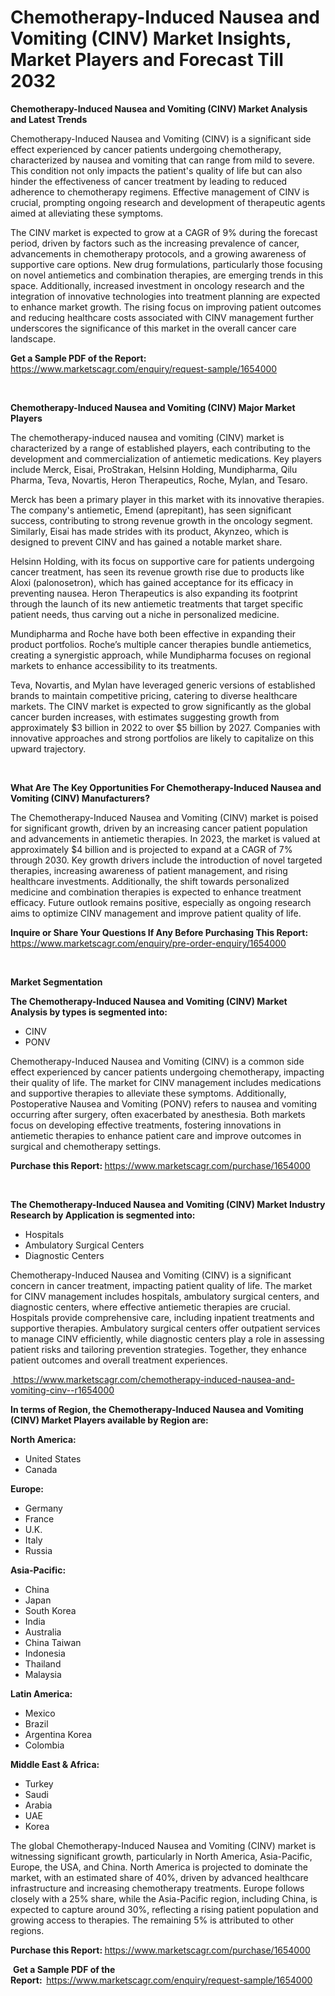 <p><h1>Chemotherapy-Induced Nausea and Vomiting (CINV) Market Insights, Market Players and Forecast Till 2032</h1></p><p><strong>Chemotherapy-Induced Nausea and Vomiting (CINV) Market Analysis and Latest Trends</strong></p>
<p><p>Chemotherapy-Induced Nausea and Vomiting (CINV) is a significant side effect experienced by cancer patients undergoing chemotherapy, characterized by nausea and vomiting that can range from mild to severe. This condition not only impacts the patient's quality of life but can also hinder the effectiveness of cancer treatment by leading to reduced adherence to chemotherapy regimens. Effective management of CINV is crucial, prompting ongoing research and development of therapeutic agents aimed at alleviating these symptoms.</p><p>The CINV market is expected to grow at a CAGR of 9% during the forecast period, driven by factors such as the increasing prevalence of cancer, advancements in chemotherapy protocols, and a growing awareness of supportive care options. New drug formulations, particularly those focusing on novel antiemetics and combination therapies, are emerging trends in this space. Additionally, increased investment in oncology research and the integration of innovative technologies into treatment planning are expected to enhance market growth. The rising focus on improving patient outcomes and reducing healthcare costs associated with CINV management further underscores the significance of this market in the overall cancer care landscape.</p></p>
<p><strong>Get a Sample PDF of the Report:&nbsp;</strong> <a href="https://www.marketscagr.com/enquiry/request-sample/1654000?utm_campaign=3292&utm_medium=2&utm_source=Github&utm_content=ia&utm_term=13042025&utm_id=chemotherapy-induced-nausea-and-vomiting-cinv">https://www.marketscagr.com/enquiry/request-sample/1654000</a></p>
<p>&nbsp;</p>
<p><strong>Chemotherapy-Induced Nausea and Vomiting (CINV) Major Market Players</strong></p>
<p><p>The chemotherapy-induced nausea and vomiting (CINV) market is characterized by a range of established players, each contributing to the development and commercialization of antiemetic medications. Key players include Merck, Eisai, ProStrakan, Helsinn Holding, Mundipharma, Qilu Pharma, Teva, Novartis, Heron Therapeutics, Roche, Mylan, and Tesaro.</p><p>Merck has been a primary player in this market with its innovative therapies. The company's antiemetic, Emend (aprepitant), has seen significant success, contributing to strong revenue growth in the oncology segment. Similarly, Eisai has made strides with its product, Akynzeo, which is designed to prevent CINV and has gained a notable market share.</p><p>Helsinn Holding, with its focus on supportive care for patients undergoing cancer treatment, has seen its revenue growth rise due to products like Aloxi (palonosetron), which has gained acceptance for its efficacy in preventing nausea. Heron Therapeutics is also expanding its footprint through the launch of its new antiemetic treatments that target specific patient needs, thus carving out a niche in personalized medicine.</p><p>Mundipharma and Roche have both been effective in expanding their product portfolios. Roche’s multiple cancer therapies bundle antiemetics, creating a synergistic approach, while Mundipharma focuses on regional markets to enhance accessibility to its treatments. </p><p>Teva, Novartis, and Mylan have leveraged generic versions of established brands to maintain competitive pricing, catering to diverse healthcare markets. The CINV market is expected to grow significantly as the global cancer burden increases, with estimates suggesting growth from approximately $3 billion in 2022 to over $5 billion by 2027. Companies with innovative approaches and strong portfolios are likely to capitalize on this upward trajectory.</p></p>
<p>&nbsp;</p>
<p><strong>What Are The Key Opportunities For Chemotherapy-Induced Nausea and Vomiting (CINV) Manufacturers?</strong></p>
<p><p>The Chemotherapy-Induced Nausea and Vomiting (CINV) market is poised for significant growth, driven by an increasing cancer patient population and advancements in antiemetic therapies. In 2023, the market is valued at approximately $4 billion and is projected to expand at a CAGR of 7% through 2030. Key growth drivers include the introduction of novel targeted therapies, increasing awareness of patient management, and rising healthcare investments. Additionally, the shift towards personalized medicine and combination therapies is expected to enhance treatment efficacy. Future outlook remains positive, especially as ongoing research aims to optimize CINV management and improve patient quality of life.</p></p>
<p><strong>Inquire or Share Your Questions If Any Before Purchasing This Report:</strong> <a href="https://www.marketscagr.com/enquiry/pre-order-enquiry/1654000?utm_campaign=3292&utm_medium=2&utm_source=Github&utm_content=ia&utm_term=13042025&utm_id=chemotherapy-induced-nausea-and-vomiting-cinv">https://www.marketscagr.com/enquiry/pre-order-enquiry/1654000</a></p>
<p>&nbsp;</p>
<p><strong>Market Segmentation</strong></p>
<p><strong>The Chemotherapy-Induced Nausea and Vomiting (CINV) Market Analysis by types is segmented into:</strong></p>
<p><ul><li>CINV</li><li>PONV</li></ul></p>
<p><p>Chemotherapy-Induced Nausea and Vomiting (CINV) is a common side effect experienced by cancer patients undergoing chemotherapy, impacting their quality of life. The market for CINV management includes medications and supportive therapies to alleviate these symptoms. Additionally, Postoperative Nausea and Vomiting (PONV) refers to nausea and vomiting occurring after surgery, often exacerbated by anesthesia. Both markets focus on developing effective treatments, fostering innovations in antiemetic therapies to enhance patient care and improve outcomes in surgical and chemotherapy settings.</p></p>
<p><strong>Purchase this Report:&nbsp;</strong><a href="https://www.marketscagr.com/purchase/1654000?utm_campaign=3292&utm_medium=2&utm_source=Github&utm_content=ia&utm_term=13042025&utm_id=chemotherapy-induced-nausea-and-vomiting-cinv">https://www.marketscagr.com/purchase/1654000</a></p>
<p>&nbsp;</p>
<p><strong>The Chemotherapy-Induced Nausea and Vomiting (CINV) Market Industry Research by Application is segmented into:</strong></p>
<p><ul><li>Hospitals</li><li>Ambulatory Surgical Centers</li><li>Diagnostic Centers</li></ul></p>
<p><p>Chemotherapy-Induced Nausea and Vomiting (CINV) is a significant concern in cancer treatment, impacting patient quality of life. The market for CINV management includes hospitals, ambulatory surgical centers, and diagnostic centers, where effective antiemetic therapies are crucial. Hospitals provide comprehensive care, including inpatient treatments and supportive therapies. Ambulatory surgical centers offer outpatient services to manage CINV efficiently, while diagnostic centers play a role in assessing patient risks and tailoring prevention strategies. Together, they enhance patient outcomes and overall treatment experiences.</p></p>
<p><a href="https://www.marketscagr.com/chemotherapy-induced-nausea-and-vomiting-cinv--r1654000?utm_campaign=3292&utm_medium=2&utm_source=Github&utm_content=ia&utm_term=13042025&utm_id=chemotherapy-induced-nausea-and-vomiting-cinv">&nbsp;https://www.marketscagr.com/chemotherapy-induced-nausea-and-vomiting-cinv--r1654000</a></p>
<p><strong>In terms of Region, the Chemotherapy-Induced Nausea and Vomiting (CINV) Market Players available by Region are:</strong></p>
<p>
    <p> <strong> North America: </strong>
        <ul>
            <li>United States</li>
            <li>Canada</li>
        </ul>
        </p> 
    <p> <strong> Europe: </strong>
        <ul>
            <li>Germany</li>
            <li>France</li>
            <li>U.K.</li>
            <li>Italy</li>
            <li>Russia</li>
        </ul>
        </p> 
    <p> <strong> Asia-Pacific: </strong>
        <ul>
            <li>China</li>
            <li>Japan</li>
            <li>South Korea</li>
            <li>India</li>
            <li>Australia</li>
            <li>China Taiwan</li>
            <li>Indonesia</li>
            <li>Thailand</li>
            <li>Malaysia</li>
        </ul>
        </p> 
    <p> <strong> Latin America: </strong>
        <ul>
            <li>Mexico</li>
            <li>Brazil</li>
            <li>Argentina Korea</li>
            <li>Colombia</li>
        </ul>
        </p> 
    <p> <strong> Middle East & Africa: </strong>
        <ul>
            <li>Turkey</li>
            <li>Saudi</li>
            <li>Arabia</li>
            <li>UAE</li>
            <li>Korea</li>
        </ul>
    </p>
    </p>
<p><p>The global Chemotherapy-Induced Nausea and Vomiting (CINV) market is witnessing significant growth, particularly in North America, Asia-Pacific, Europe, the USA, and China. North America is projected to dominate the market, with an estimated share of 40%, driven by advanced healthcare infrastructure and increasing chemotherapy treatments. Europe follows closely with a 25% share, while the Asia-Pacific region, including China, is expected to capture around 30%, reflecting a rising patient population and growing access to therapies. The remaining 5% is attributed to other regions.</p></p>
<p><strong>Purchase this Report: </strong><a href="https://www.marketscagr.com/purchase/1654000?utm_campaign=3292&utm_medium=2&utm_source=Github&utm_content=ia&utm_term=13042025&utm_id=chemotherapy-induced-nausea-and-vomiting-cinv">https://www.marketscagr.com/purchase/1654000</a></p>
<p>&nbsp;<strong>Get a Sample PDF of the Report:&nbsp;&nbsp;</strong><a href="https://www.marketscagr.com/enquiry/request-sample/1654000?utm_campaign=3292&utm_medium=2&utm_source=Github&utm_content=ia&utm_term=13042025&utm_id=chemotherapy-induced-nausea-and-vomiting-cinv">https://www.marketscagr.com/enquiry/request-sample/1654000</a></p>
<p><strong></strong></p>
<p><p></p><p></p><p></p></p>